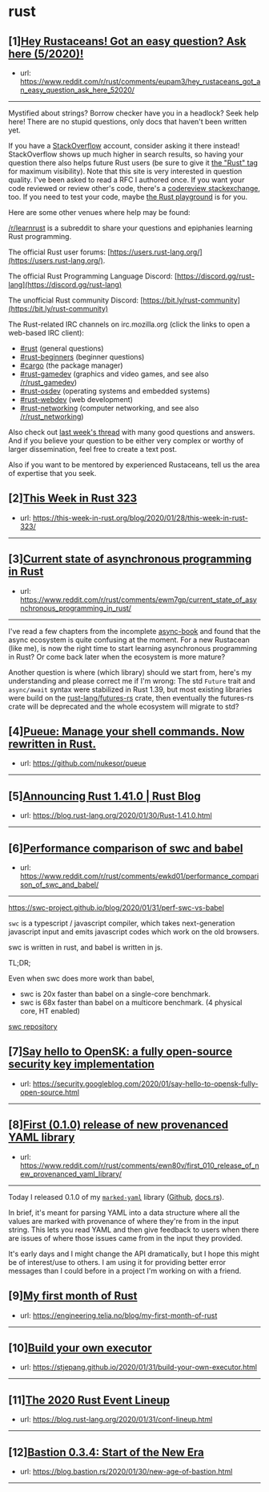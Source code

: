 # rust
## [1][Hey Rustaceans! Got an easy question? Ask here (5/2020)!](https://www.reddit.com/r/rust/comments/eupam3/hey_rustaceans_got_an_easy_question_ask_here_52020/)
- url: https://www.reddit.com/r/rust/comments/eupam3/hey_rustaceans_got_an_easy_question_ask_here_52020/
---
Mystified about strings? Borrow checker have you in a headlock? Seek help here! There are no stupid questions, only docs that haven't been written yet.

If you have a [StackOverflow](http://stackoverflow.com/) account, consider asking it there instead! StackOverflow shows up much higher in search results, so having your question there also helps future Rust users (be sure to give it [the "Rust" tag](http://stackoverflow.com/questions/tagged/rust) for maximum visibility). Note that this site is very interested in question quality. I've been asked to read a RFC I authored once. If you want your code reviewed or review other's code, there's a [codereview stackexchange](https://codereview.stackexchange.com/questions/tagged/rust), too. If you need to test your code, maybe [the Rust playground](https://play.rust-lang.org) is for you.

Here are some other venues where help may be found:

[/r/learnrust](https://www.reddit.com/r/learnrust) is a subreddit to share your questions and epiphanies learning Rust programming.

The official Rust user forums: [https://users.rust-lang.org/](https://users.rust-lang.org/).

The official Rust Programming Language Discord: [https://discord.gg/rust-lang](https://discord.gg/rust-lang)

The unofficial Rust community Discord: [https://bit.ly/rust-community](https://bit.ly/rust-community)

The Rust-related IRC channels on irc.mozilla.org (click the links to open a web-based IRC client):

 - [#rust](https://chat.mibbit.com/?server=irc.mozilla.org%3A%2B6697&amp;amp;channel=%23rust) (general questions)
 - [#rust-beginners](https://chat.mibbit.com/?server=irc.mozilla.org%3A%2B6697&amp;amp;channel=%23rust-beginners) (beginner questions)
 - [#cargo](https://chat.mibbit.com/?server=irc.mozilla.org%3A%2B6697&amp;amp;channel=%23cargo) (the package manager)
 - [#rust-gamedev](https://chat.mibbit.com/?server=irc.mozilla.org%3A%2B6697&amp;amp;channel=%23rust-gamedev) (graphics and video games, and see also [/r/rust_gamedev](https://www.reddit.com/r/rust_gamedev))
 - [#rust-osdev](https://chat.mibbit.com/?server=irc.mozilla.org%3A%2B6697&amp;amp;channel=%23rust-osdev) (operating systems and embedded systems)
 - [#rust-webdev](https://chat.mibbit.com/?server=irc.mozilla.org%3A%2B6697&amp;amp;channel=%23rust-webdev) (web development)
 - [#rust-networking](https://chat.mibbit.com/?server=irc.mozilla.org%3A%2B6697&amp;amp;channel=%23rust-networking) (computer networking, and see also [/r/rust_networking](https://www.reddit.com/r/rust_networking))

Also check out [last week's thread](https://reddit.com/r/rust/comments/eransa/hey_rustaceans_got_an_easy_question_ask_here/) with many good questions and answers. And if you believe your question to be either very complex or worthy of larger dissemination, feel free to create a text post.

Also if you want to be mentored by experienced Rustaceans, tell us the area of expertise that you seek.
## [2][This Week in Rust 323](https://www.reddit.com/r/rust/comments/ew3gri/this_week_in_rust_323/)
- url: https://this-week-in-rust.org/blog/2020/01/28/this-week-in-rust-323/
---

## [3][Current state of asynchronous programming in Rust](https://www.reddit.com/r/rust/comments/ewm7gp/current_state_of_asynchronous_programming_in_rust/)
- url: https://www.reddit.com/r/rust/comments/ewm7gp/current_state_of_asynchronous_programming_in_rust/
---
I've read a few chapters from the incomplete [async-book](https://rust-lang.github.io/async-book/) and found that the async ecosystem is quite confusing at the moment. For a new Rustacean (like me), is now the right time to start learning asynchronous programming in Rust? Or come back later when the ecosystem is more mature?

Another question is where (which library) should we start from, here's my understanding and please correct me if I'm wrong: The std `Future` trait and `async/await` syntax were stabilized in Rust 1.39, but most existing libraries were build on the [rust-lang/futures-rs](https://github.com/rust-lang/futures-rs) crate, then eventually the futures-rs crate will be deprecated and the whole ecosystem will migrate to std?
## [4][Pueue: Manage your shell commands. Now rewritten in Rust.](https://www.reddit.com/r/rust/comments/ewklg5/pueue_manage_your_shell_commands_now_rewritten_in/)
- url: https://github.com/nukesor/pueue
---

## [5][Announcing Rust 1.41.0 | Rust Blog](https://www.reddit.com/r/rust/comments/ew8htz/announcing_rust_1410_rust_blog/)
- url: https://blog.rust-lang.org/2020/01/30/Rust-1.41.0.html
---

## [6][Performance comparison of swc and babel](https://www.reddit.com/r/rust/comments/ewkd01/performance_comparison_of_swc_and_babel/)
- url: https://www.reddit.com/r/rust/comments/ewkd01/performance_comparison_of_swc_and_babel/
---
https://swc-project.github.io/blog/2020/01/31/perf-swc-vs-babel

`swc` is a typescript / javascript compiler, which takes next-generation javascript input and emits javascript codes which work on the old browsers.

swc is written in rust, and babel is written in js.


TL;DR;

Even when swc does more work than babel, 
 - swc is 20x faster than babel on a single-core benchmark.
 - swc is 68x faster than babel on a multicore benchmark. (4 physical core, HT enabled)


[swc repository](https://github.com/swc-project/swc)
## [7][Say hello to OpenSK: a fully open-source security key implementation](https://www.reddit.com/r/rust/comments/ewb4y8/say_hello_to_opensk_a_fully_opensource_security/)
- url: https://security.googleblog.com/2020/01/say-hello-to-opensk-fully-open-source.html
---

## [8][First (0.1.0) release of new provenanced YAML library](https://www.reddit.com/r/rust/comments/ewn80v/first_010_release_of_new_provenanced_yaml_library/)
- url: https://www.reddit.com/r/rust/comments/ewn80v/first_010_release_of_new_provenanced_yaml_library/
---
Today I released 0.1.0 of my [`marked-yaml`](https://crates.io/crates/marked-yaml) library ([Github](https://github.com/kinnison/marked-yaml), [docs.rs](https://docs.rs/marked-yaml)).

In brief, it's meant for parsing YAML into a data structure where all the values are marked with provenance of where they're from in the input string.  This lets you read YAML and then give feedback to users when there are issues of where those issues came from in the input they provided.

It's early days and I might change the API dramatically, but I hope this might be of interest/use to others.  I am using it for providing better error messages than I could before in a project I'm working on with a friend.
## [9][My first month of Rust](https://www.reddit.com/r/rust/comments/ewmmt4/my_first_month_of_rust/)
- url: https://engineering.telia.no/blog/my-first-month-of-rust
---

## [10][Build your own executor](https://www.reddit.com/r/rust/comments/ewodxc/build_your_own_executor/)
- url: https://stjepang.github.io/2020/01/31/build-your-own-executor.html
---

## [11][The 2020 Rust Event Lineup](https://www.reddit.com/r/rust/comments/ewmb99/the_2020_rust_event_lineup/)
- url: https://blog.rust-lang.org/2020/01/31/conf-lineup.html
---

## [12][Bastion 0.3.4: Start of the New Era](https://www.reddit.com/r/rust/comments/ewby1r/bastion_034_start_of_the_new_era/)
- url: https://blog.bastion.rs/2020/01/30/new-age-of-bastion.html
---

